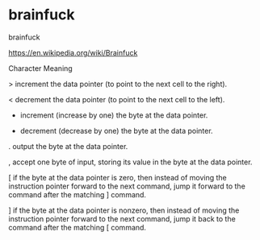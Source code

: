 # brainfuck
brainfuck

https://en.wikipedia.org/wiki/Brainfuck

Character 	Meaning

\> 	increment the data pointer (to point to the next cell to the right).

< 	decrement the data pointer (to point to the next cell to the left).

+ 	increment (increase by one) the byte at the data pointer.

- 	decrement (decrease by one) the byte at the data pointer.

. 	output the byte at the data pointer.

, 	accept one byte of input, storing its value in the byte at the data pointer.

\[ 	if the byte at the data pointer is zero, then instead of moving the instruction pointer forward to the next command, jump it forward to the command after the matching ] command.

] 	if the byte at the data pointer is nonzero, then instead of moving the instruction pointer forward to the next command, jump it back to the command after the matching [ command.
